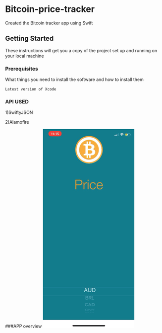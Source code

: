 # Bitcoin-price-tracker
Created the Bitcoin tracker app using Swift
## Getting Started
These instructions will get you a copy of the project set up and running on your local machine
### Prerequisites
What things you need to install the software and how to install them
```
Latest version of Xcode
```
### API USED
1)SwiftyJSON

2)Alamofire

###APP overview
                                         ![](animated.GIF)


